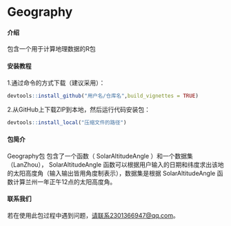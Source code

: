# Geography

#### 介绍

包含一个用于计算地理数据的R包


#### 安装教程

1.通过命令的方式下载（建议采用）：

```R
devtools::install_github("用户名/仓库名",build_vignettes = TRUE)
```

2.从GitHub上下载ZIP到本地，然后运行代码安装包：

```R
devtools::install_local("压缩文件的路径")
```

#### 包简介

Geography包 包含了一个函数（ SolarAltitudeAngle ）和一个数据集（LanZhou）， SolarAltitudeAngle 函数可以根据用户输入的日期和纬度求出该地的太阳高度角（输入输出皆用角度制表示），数据集是根据 SolarAltitudeAngle 函数计算兰州一年正午12点的太阳高度角。

#### 联系我们

若在使用此包过程中遇到问题，请联系2301366947@qq.com。

